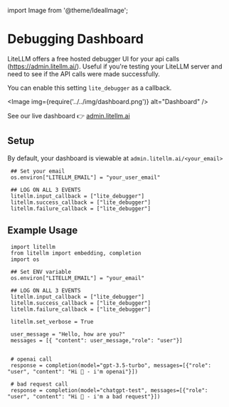 import Image from '@theme/IdealImage';

# Debugging Dashboard
LiteLLM offers a free hosted debugger UI for your api calls (https://admin.litellm.ai/). Useful if you're testing your LiteLLM server and need to see if the API calls were made successfully.

You can enable this setting `lite_debugger` as a callback. 

<Image img={require('../../img/dashboard.png')} alt="Dashboard" />

See our live dashboard 👉 [admin.litellm.ai](https://admin.litellm.ai/)

## Setup

By default, your dashboard is viewable at `admin.litellm.ai/<your_email>`

```
 ## Set your email
 os.environ["LITELLM_EMAIL"] = "your_user_email"
 
 ## LOG ON ALL 3 EVENTS
 litellm.input_callback = ["lite_debugger"]
 litellm.success_callback = ["lite_debugger"]
 litellm.failure_callback = ["lite_debugger"]

```

## Example Usage

```
 import litellm
 from litellm import embedding, completion
 import os 

 ## Set ENV variable 
 os.environ["LITELLM_EMAIL"] = "your_email"
 
 ## LOG ON ALL 3 EVENTS
 litellm.input_callback = ["lite_debugger"]
 litellm.success_callback = ["lite_debugger"]
 litellm.failure_callback = ["lite_debugger"]

 litellm.set_verbose = True

 user_message = "Hello, how are you?"
 messages = [{ "content": user_message,"role": "user"}]


 # openai call
 response = completion(model="gpt-3.5-turbo", messages=[{"role": "user", "content": "Hi 👋 - i'm openai"}])

 # bad request call
 response = completion(model="chatgpt-test", messages=[{"role": "user", "content": "Hi 👋 - i'm a bad request"}])

```

